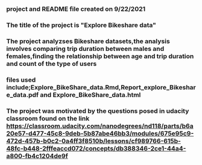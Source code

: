 
### project and README file created on  9/22/2021


### The title of the project is "Explore Bikeshare data"


### The project analyzses Bikeshare datasets,the analysis involves comparing trip duration between males and females,finding the relationship between age and trip duration and count of the type of users


### files used include;Explore_BikeShare_data.Rmd,Report_explore_Bikeshare_data.pdf and Explore_BikeShare_data.html

### The project was motivated by the questions posed in udacity classroom found on the link https://classroom.udacity.com/nanodegrees/nd118/parts/b6a20e57-d477-45c8-9deb-5b87abe46bb3/modules/675e95c9-472d-457b-b0c2-0a4ff3f8510b/lessons/cf989766-615b-48fc-b448-2fffeaccd072/concepts/db388346-2ce1-44a4-a800-fb4c1204de9f


